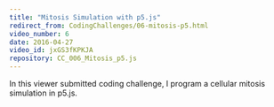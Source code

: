 ```yaml
---
title: "Mitosis Simulation with p5.js"
redirect_from: CodingChallenges/06-mitosis-p5.html
video_number: 6
date: 2016-04-27
video_id: jxGS3fKPKJA
repository: CC_006_Mitosis_p5.js
---
```


In this viewer submitted coding challenge, I program a cellular mitosis simulation in p5.js.
